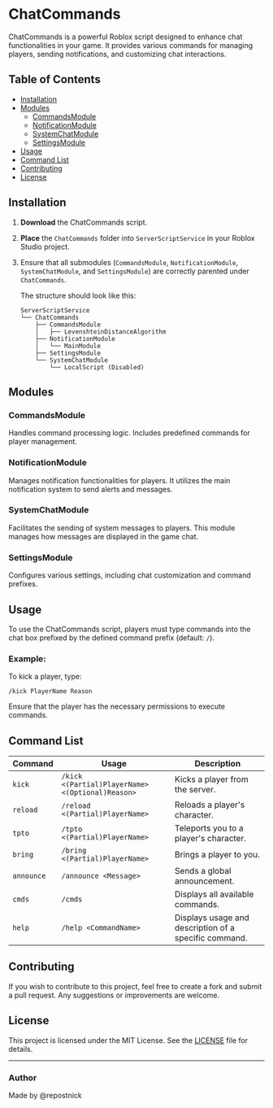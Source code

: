 # ChatCommands

ChatCommands is a powerful Roblox script designed to enhance chat functionalities in your game. It provides various commands for managing players, sending notifications, and customizing chat interactions.

## Table of Contents

- [Installation](#installation)
- [Modules](#modules)
  - [CommandsModule](#commandsmodule)
  - [NotificationModule](#notificationmodule)
  - [SystemChatModule](#systemchatmodule)
  - [SettingsModule](#settingsmodule)
- [Usage](#usage)
- [Command List](#command-list)
- [Contributing](#contributing)
- [License](#license)

## Installation

1. **Download** the ChatCommands script.
2. **Place** the `ChatCommands` folder into `ServerScriptService` in your Roblox Studio project. 
3. Ensure that all submodules (`CommandsModule`, `NotificationModule`, `SystemChatModule`, and `SettingsModule`) are correctly parented under `ChatCommands`.

   The structure should look like this:
   ```
   ServerScriptService
   └── ChatCommands
       ├── CommandsModule
       │   ├── LevenshteinDistanceAlgorithm
       ├── NotificationModule
       │   └── MainModule
       ├── SettingsModule
       └── SystemChatModule
           └── LocalScript (Disabled)
   ```

## Modules

### CommandsModule

Handles command processing logic. Includes predefined commands for player management.

### NotificationModule

Manages notification functionalities for players. It utilizes the main notification system to send alerts and messages.

### SystemChatModule

Facilitates the sending of system messages to players. This module manages how messages are displayed in the game chat.

### SettingsModule

Configures various settings, including chat customization and command prefixes.

## Usage

To use the ChatCommands script, players must type commands into the chat box prefixed by the defined command prefix (default: `/`). 

### Example:

To kick a player, type:
```
/kick PlayerName Reason
```

Ensure that the player has the necessary permissions to execute commands.

## Command List

| Command    | Usage                                     | Description                           |
|------------|-------------------------------------------|---------------------------------------|
| `kick`     | `/kick <(Partial)PlayerName> <(Optional)Reason>` | Kicks a player from the server.      |
| `reload`   | `/reload <(Partial)PlayerName>`          | Reloads a player's character.         |
| `tpto`     | `/tpto <(Partial)PlayerName>`            | Teleports you to a player's character.|
| `bring`    | `/bring <(Partial)PlayerName>`           | Brings a player to you.              |
| `announce` | `/announce <Message>`                     | Sends a global announcement.          |
| `cmds`     | `/cmds`                                   | Displays all available commands.      |
| `help`     | `/help <CommandName>`                     | Displays usage and description of a specific command. |

## Contributing

If you wish to contribute to this project, feel free to create a fork and submit a pull request. Any suggestions or improvements are welcome.

## License

This project is licensed under the MIT License. See the [LICENSE](LICENSE) file for details.

---

### Author

Made by @repostnick

